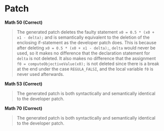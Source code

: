 # Patch

**Math 50 (Correct)**
> The generated patch deletes the faulty statement `x0 = 0.5 * (x0 + x1 - delta);` and is semantically equivalent to the deletion of the enclosing if-statement as the developer patch does. This is because after deleting `x0 = 0.5 * (x0 + x1 - delta);`, `delta` would never be used, so it makes no difference that the declaration statement for `delta` is not deleted. It also makes no difference that the assignment `f0 = computeObjectiveValue(x0);` is not deleted since there is a break at the end under the case `REGULA_FALSI`, and the local variable `f0` is never used afterwards.

**Math 53 (Correct)**
> The generated patch is both syntactically and semantically identical to the developer patch.

**Math 70 (Correct)**
> The generated patch is both syntactically and semantically identical to the developer patch.
